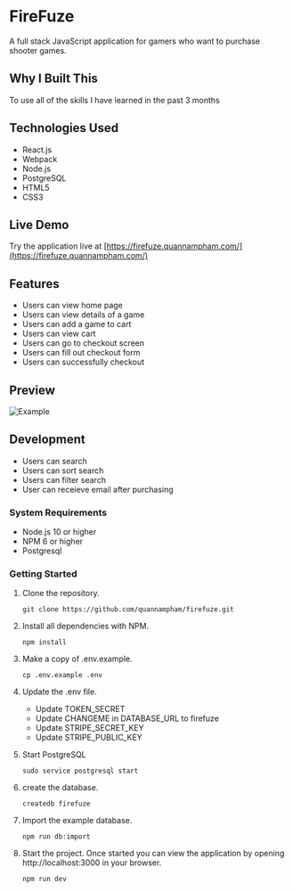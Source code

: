 # FireFuze

A full stack JavaScript application for gamers who want to purchase shooter games.

## Why I Built This

To use all of the skills I have learned in the past 3 months

## Technologies Used

- React.js
- Webpack
- Node.js
- PostgreSQL
- HTML5
- CSS3

## Live Demo

Try the application live at [https://firefuze.quannampham.com/](https://firefuze.quannampham.com/)

## Features

- Users can view home page
- Users can view details of a game
- Users can add a game to cart
- Users can view cart
- Users can go to checkout screen
- Users can fill out checkout form
- Users can successfully checkout

## Preview

![Example](assets/example.gif)

## Development
- Users can search
- Users can sort search
- Users can filter search
- User can receieve email after purchasing

### System Requirements

- Node.js 10 or higher
- NPM 6 or higher
- Postgresql

### Getting Started

1. Clone the repository.

    ```shell
    git clone https://github.com/quannampham/firefuze.git
    ```

1. Install all dependencies with NPM.

    ```shell
    npm install
    ```

1. Make a copy of .env.example.

   ```shell
   cp .env.example .env
   ```

1. Update the .env file.

    - Update TOKEN_SECRET
    - Update CHANGEME in DATABASE_URL to firefuze
    - Update STRIPE_SECRET_KEY
    - Update STRIPE_PUBLIC_KEY

1. Start PostgreSQL

   ```shell
   sudo service postgresql start
   ```

1. create the database.

    ```shell
    createdb firefuze
    ```

1. Import the example database.

    ```shell
    npm run db:import
    ```

1. Start the project. Once started you can view the application by opening http://localhost:3000 in your browser.

    ```shell
    npm run dev
    ```
